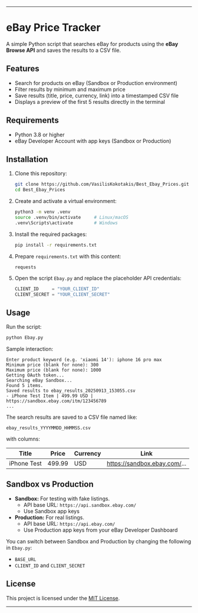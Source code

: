 
***

# eBay Price Tracker

A simple Python script that searches eBay for products using the **eBay Browse API** and saves the results to a CSV file.

## Features

- Search for products on eBay (Sandbox or Production environment)
- Filter results by minimum and maximum price
- Save results (title, price, currency, link) into a timestamped CSV file
- Displays a preview of the first 5 results directly in the terminal

## Requirements

- Python 3.8 or higher
- eBay Developer Account with app keys (Sandbox or Production)

## Installation

1. Clone this repository:

   ```bash
   git clone https://github.com/VasilisKokotakis/Best_Ebay_Prices.git
   cd Best_Ebay_Prices
   ```

2. Create and activate a virtual environment:

   ```bash
   python3 -m venv .venv
   source .venv/bin/activate     # Linux/macOS
   .venv\Scripts\activate        # Windows
   ```

3. Install the required packages:

   ```bash
   pip install -r requirements.txt
   ```

4. Prepare `requirements.txt` with this content:

   ```
   requests
   ```

5. Open the script `Ebay.py` and replace the placeholder API credentials:

   ```python
   CLIENT_ID     = "YOUR_CLIENT_ID"
   CLIENT_SECRET = "YOUR_CLIENT_SECRET"
   ```

## Usage

Run the script:

```bash
python Ebay.py
```

Sample interaction:

```
Enter product keyword (e.g. 'xiaomi 14'): iphone 16 pro max
Minimum price (blank for none): 300
Maximum price (blank for none): 1000
Getting OAuth token...
Searching eBay Sandbox...
Found 5 items.
Saved results to ebay_results_20250913_153055.csv
- iPhone Test Item | 499.99 USD | https://sandbox.ebay.com/itm/123456789
...
```

The search results are saved to a CSV file named like:

```
ebay_results_YYYYMMDD_HHMMSS.csv
```

with columns:

| Title        | Price  | Currency | Link                      |
|--------------|--------|----------|---------------------------|
| iPhone Test  | 499.99 | USD      | https://sandbox.ebay.com/... |

## Sandbox vs Production

- **Sandbox:** For testing with fake listings.  
  - API base URL: `https://api.sandbox.ebay.com/`  
  - Use Sandbox app keys  
- **Production:** For real listings.  
  - API base URL: `https://api.ebay.com/`  
  - Use Production app keys from your eBay Developer Dashboard  

You can switch between Sandbox and Production by changing the following in `Ebay.py`:

- `BASE_URL`  
- `CLIENT_ID` and `CLIENT_SECRET`

## License

This project is licensed under the [MIT License](LICENSE).

***

